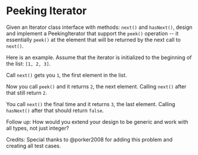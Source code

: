 # Peeking Iterator

Given an Iterator class interface with methods: `next()` and `hasNext()`, design and implement a PeekingIterator that support the `peek()` operation -- it essentially `peek()` at the element that will be returned by the next call to `next()`.

Here is an example. Assume that the iterator is initialized to the beginning of the list: `[1, 2, 3]`.

Call `next()` gets you `1`, the first element in the list.

Now you call `peek()` and it returns `2`, the next element. Calling `next()` after that still return `2`.

You call `next()` the final time and it returns `3`, the last element. Calling `hasNext()` after that should return `false`.

Follow up: How would you extend your design to be generic and work with all types, not just integer?

Credits:
Special thanks to @porker2008 for adding this problem and creating all test cases.
